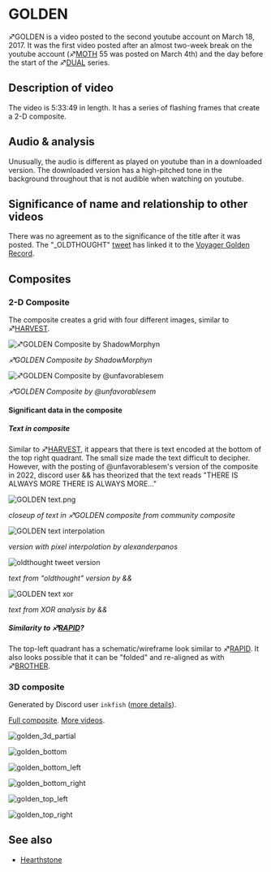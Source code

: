 # GOLDEN

♐GOLDEN is a video posted to the second youtube account on March 18,
2017. It was the first video posted after an almost two-week break on
the youtube account (♐[MOTH](MOTH "wikilink") 55 was posted on March
4th) and the day before the start of the ♐[DUAL](DUAL "wikilink")
series.

## Description of video

The video is 5:33:49 in length. It has a series of flashing frames that create a 2-D composite.

## Audio & analysis

Unusually, the audio is different as played on youtube than in a
downloaded version. The downloaded version has a high-pitched tone in
the background throughout that is not audible when watching on youtube.

## Significance of name and relationship to other videos

There was no agreement as to the significance of the title after it was posted. The "\_OLDTHOUGHT" [tweet](June_2022_twitter_posts "wikilink") has linked it to the [Voyager Golden Record](https://en.wikipedia.org/wiki/Voyager_Golden_Record).

## Composites

### 2-D Composite

The composite creates a grid with four different images, similar to ♐[HARVEST](HARVEST "wikilink").

![♐GOLDEN Composite by ShadowMorphyn](GOLDEN.png)

*♐GOLDEN Composite by ShadowMorphyn*

![♐GOLDEN Composite by @unfavorablesem](june_22_GOLDEN_version.png)

*♐GOLDEN Composite by @unfavorablesem*


#### Significant data in the composite

##### Text in composite

Similar to ♐[HARVEST](HARVEST "wikilink"), it appears that there is text encoded at the bottom of the top right quadrant. The small size made the text difficult to decipher. However, with the posting of @unfavorablesem's version of the composite in 2022, discord user && has theorized that the text reads "THERE IS ALWAYS MORE THERE IS ALWAYS MORE..." 

![GOLDEN text.png](GOLDEN_text.png " GOLDEN text.png")

*closeup of text in ♐GOLDEN composite from community composite*

![GOLDEN text interpolation](golden_text_interpolation.png "GOLDEN text interpolation")

*version with pixel interpolation by alexanderpanos*

![oldthought tweet version](golden_text_oldthought.png "oldthought tweet version")

*text from "oldthought" version by &&*

![GOLDEN text xor](golden_text_xor.png "GOLDEN text xor")

*text from XOR analysis by &&*

##### Similarity to ♐[RAPID](RAPID "wikilink")?

The top-left quadrant has a schematic/wireframe look similar to
♐[RAPID](RAPID "wikilink"). It also looks possible that it can be
"folded" and re-aligned as with ♐[BROTHER](BROTHER "wikilink").

### 3D composite

Generated by Discord user `inkfish` ([more details](HARVEST#3d-composites "wikilink")).

[Full composite](golden_3d.mp4). [More videos](golden3d.inkfish.zip).

![golden_3d_partial](golden_3d_partial.png "golden_3d_partial")

![golden_bottom](golden_bottom.png "golden_bottom")

![golden_bottom_left](golden_bottom_left.png "golden_bottom_left")

![golden_bottom_right](golden_bottom_right.png "golden_bottom_right")

![golden_top_left](golden_top_left.png "golden_top_left")

![golden_top_right](golden_top_right.png "golden_top_right")

## See also

* [Hearthstone](Hearthstone "wikilink")
